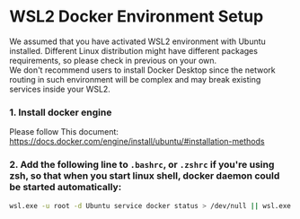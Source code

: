 WSL2 Docker Environment Setup
=============================

We assumed that you have activated WSL2 environment with Ubuntu installed. 
Different Linux distribution might have different packages requirements, so please check in previous on your own.  
We don't recommend users to install Docker Desktop since the network routing in such environment will be complex and may break existing services inside your WSL2.

### 1. Install docker engine

Please follow This document: https://docs.docker.com/engine/install/ubuntu/#installation-methods

### 2. Add the following line to `.bashrc`, or `.zshrc` if you're using zsh, so that when you start linux shell, docker daemon could be started automatically:

```bash
wsl.exe -u root -d Ubuntu service docker status > /dev/null || wsl.exe -u root -d Ubuntu service docker start > /dev/null
```
